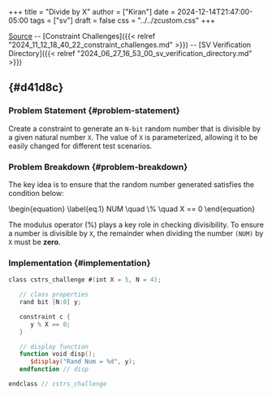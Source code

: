 +++
title = "Divide by X"
author = ["Kiran"]
date = 2024-12-14T21:47:00-05:00
tags = ["sv"]
draft = false
css = "../../zcustom.css"
+++

[Source](https://github.com/24x7fpga/SV/tree/main/sv_verification/cstrs_challenges/div_by_X) -- [Constraint Challenges]({{< relref "2024_11_12_18_40_22_constraint_challenges.md" >}}) -- [SV Verification Directory]({{< relref "2024_06_27_16_53_00_sv_verification_directory.md" >}})


##  {#d41d8c}


### Problem Statement {#problem-statement}

Create a constraint to generate an `N-bit` random number that is divisible by a given natural number `X`. The value of `X` is parameterized, allowing it to be easily changed for different test scenarios.


### Problem Breakdown {#problem-breakdown}

The key idea is to ensure that the random number generated satisfies the condition below:

\begin{equation}
\label{eq.1}
NUM \quad \\% \quad X == 0
\end{equation}

The modulus operator (%) plays a key role in checking divisibility. To ensure a number is divisible by `X`, the remainder when dividing the number `(NUM)` by `X` must be **zero**.


### Implementation {#implementation}

```verilog
class cstrs_challenge #(int X = 5, N = 4);

   // class properties
   rand bit [N:0] y;

   constraint c {
      y % X == 0;
   }

   // display function
   function void disp();
      $display("Rand Num = %d", y);
   endfunction // disp

endclass // cstrs_challenge
```
